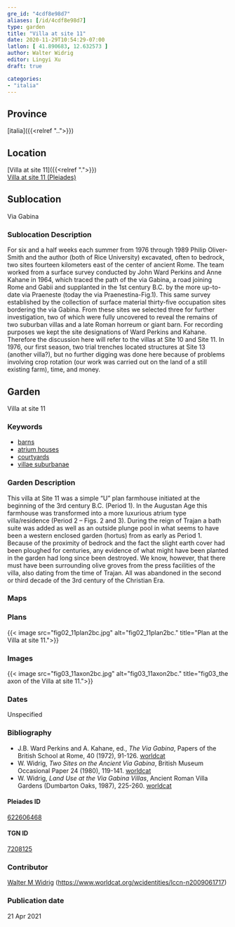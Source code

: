 ```yaml
---
gre_id: "4cdf8e98d7"
aliases: [/id/4cdf8e98d7]
type: garden
title: "Villa at site 11"
date: 2020-11-29T10:54:29-07:00
latlon: [ 41.890683, 12.632573 ]
author: Walter Widrig
editor: Lingyi Xu
draft: true

categories:
- "italia"
---
```


## Province
[italia]({{<relref "..">}})

## Location

[Villa at site 11]({{<relref ".">}}) \
[Villa at site 11 (Pleiades)](https://pleiades.stoa.org/places/622606468)

<!--### Location Description-->

<!-- LEAVE THIS BLANK FOR NOW -->

## Sublocation
Via Gabina

### Sublocation Description

For six and a half weeks each summer from 1976 through 1989 Philip Oliver-Smith and the author (both of Rice University) excavated, often to bedrock, two sites fourteen kilometers east of the center of ancient Rome. The team worked from a surface survey conducted by John Ward Perkins and Anne Kahane in 1964, which traced the path of the via Gabina, a road joining Rome and Gabii  and supplanted in the 1st century B.C. by the more up-to-date via Praeneste (today the via Praenestina-Fig.1).  This same survey established by the collection of surface material thirty-five occupation sites bordering the via Gabina. From these sites we selected three for further investigation, two of which were fully uncovered to reveal the remains of two suburban villas and a late Roman horreum or giant barn.  For recording purposes we kept the site designations of Ward Perkins and Kahane.  Therefore the discussion here will refer to the villas at Site 10 and Site 11.  In 1976, our first season, two trial trenches located structures at Site 13 (another villa?), but no further digging was done here because of problems involving crop rotation (our work was carried out on the land of a still existing farm), time, and money.

## Garden

Villa at site 11

### Keywords

- [barns](http://vocab.getty.edu/page/aat/300004900)
- [atrium houses](http://vocab.getty.edu/page/aat/300005451)
- [courtyards](http://vocab.getty.edu/page/aat/300004095)
- [villae suburbanae](http://vocab.getty.edu/page/aat/300005519)

### Garden Description
This villa at Site 11 was a simple “U” plan farmhouse initiated at the beginning of the 3rd century B.C.  (Period 1).  In the Augustan Age this farmhouse was transformed into a more luxurious atrium type villa/residence (Period 2 – Figs. 2 and 3).  During the reign of Trajan a bath suite was added as well as an outside plunge pool in what seems to have been a western enclosed garden (hortus) from as early as Period 1.  Because of the proximity of bedrock and the fact the slight earth cover had been ploughed for centuries, any evidence of what might have been planted in the garden had long since been destroyed.  We know, however, that there must have been surrounding olive groves from the press facilities of the villa, also dating from the time of Trajan.  All was abandoned in the second or third decade of the 3rd century of the Christian Era.  

### Maps

<!--
{{< image src="FILENAME" alt="ALT_TEXT" title="CAPTION" >}}
-->

### Plans
{{< image src="fig02_11plan2bc.jpg" alt="fig02_11plan2bc." title="Plan at the Villa at site 11.">}}

### Images
{{< image src="fig03_11axon2bc.jpg" alt="fig03_11axon2bc." title="fig03_the axon of the Villa at site 11.">}}

### Dates
Unspecified

### Bibliography
-  J.B. Ward Perkins and A. Kahane, ed., *The Via Gabina*, Papers of the British School at Rome, 40 (1972), 91-126. [worldcat](https://www.worldcat.org/title/the-via-gabina/oclc/5542975846&referer=brief_results)
- W. Widrig, *Two Sites on the Ancient Via Gabina*, British Museum Occasional Paper 24 (1980), 119-141. [worldcat](https://www.worldcat.org/title/via-gabina-villas-sites-10-11-and-13/oclc/277246450&referer=brief_results)
- W. Widrig, *Land Use at the Via Gabina Villas*, Ancient Roman Villa Gardens (Dumbarton Oaks, 1987), 225-260. [worldcat](https://www.worldcat.org/title/ancient-roman-villa-gardens/oclc/848945186&referer=brief_results)

<!--#### Periodo ID-->

<!-- [PERIODO_ID](https://pleiades.stoa.org/places/PLEIADES_ID) -->

#### Pleiades ID

[622606468](https://pleiades.stoa.org/places/622606468)

#### TGN ID
[7208125](http://vocab.getty.edu/page/tgn/7208125)

### Contributor

[Walter M Widrig](link) (https://www.worldcat.org/wcidentities/lccn-n2009061717)  

### Publication date

21 Apr 2021

<!--### Related articles-->

<!-- Links to other related articles. Leave blank for now -->